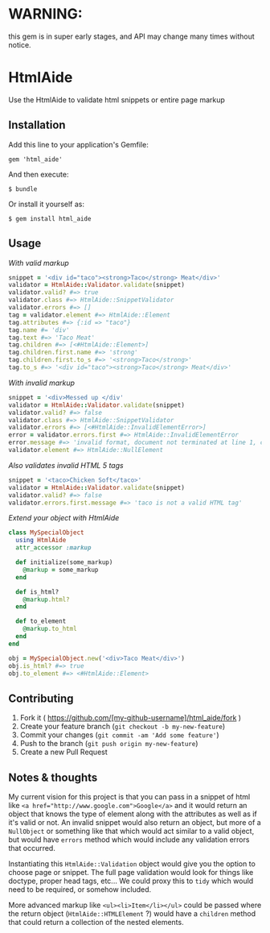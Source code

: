 # WARNING:
this gem is in super early stages, and API may change many times without notice.  

# HtmlAide

Use the HtmlAide to validate html snippets or entire page markup

## Installation

Add this line to your application's Gemfile:

    gem 'html_aide'

And then execute:

    $ bundle

Or install it yourself as:

    $ gem install html_aide

## Usage

_With valid markup_

```ruby
snippet = '<div id="taco"><strong>Taco</strong> Meat</div>'
validator = HtmlAide::Validator.validate(snippet)
validator.valid? #=> true
validator.class #=> HtmlAide::SnippetValidator
validator.errors #=> []
tag = validator.element #=> HtmlAide::Element
tag.attributes #=> {:id => "taco"}
tag.name #= 'div'
tag.text #=> 'Taco Meat'
tag.children #=> [<#HtmlAide::Element>]
tag.children.first.name #=> 'strong'
tag.children.first.to_s #=> '<strong>Taco</strong>'
tag.to_s #=> '<div id="taco"><strong>Taco</strong> Meat</div>'
```

_With invalid markup_

```ruby
snippet = '<div>Messed up </div'
validator = HtmlAide::Validator.validate(snippet)
validator.valid? #=> false
validator.class #=> HtmlAide::SnippetValidator
validator.errors #=> [<#HtmlAide::InvalidElementError>]
error = validator.errors.first #=> HtmlAide::InvalidElementError
error.message #=> 'invalid format, document not terminated at line 1, column 21'
validator.element #=> HtmlAide::NullElement
```

_Also validates invalid HTML 5 tags_

```ruby
snippet = '<taco>Chicken Soft</taco>'
validator = HtmlAide::Validator.validate(snippet)
validator.valid? #=> false
validator.errors.first.message #=> 'taco is not a valid HTML tag'
```

_Extend your object with HtmlAide_

```ruby
class MySpecialObject
  using HtmlAide
  attr_accessor :markup

  def initialize(some_markup)
    @markup = some_markup
  end

  def is_html?
    @markup.html?
  end

  def to_element
    @markup.to_html
  end
end

obj = MySpecialObject.new('<div>Taco Meat</div>')
obj.is_html? #=> true
obj.to_element #=> <#HtmlAide::Element>
```

## Contributing

1. Fork it ( https://github.com/[my-github-username]/html_aide/fork )
2. Create your feature branch (`git checkout -b my-new-feature`)
3. Commit your changes (`git commit -am 'Add some feature'`)
4. Push to the branch (`git push origin my-new-feature`)
5. Create a new Pull Request


## Notes & thoughts
My current vision for this project is that you can pass in a snippet of html like `<a href="http://www.google.com">Google</a>` and it would return an object that knows the type of element along with the attributes as well as if it's valid or not. An invalid snippet would also return an object, but more of a `NullObject` or something like that which would act similar to a valid object, but would have `errors` method which would include any validation errors that occurred.

Instantiating this `HtmlAide::Validation` object would give you the option to choose page or snippet. The full page validation would look for things like doctype, proper head tags, etc... We could proxy this to `tidy` which would need to be required, or somehow included.

More advanced markup like `<ul><li>Item</li></ul>` could be passed where the return object (`HtmlAide::HTMLElement` ?) would have a `children` method that could return a collection of the nested elements.
